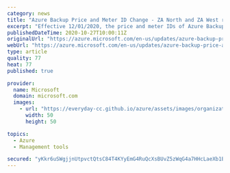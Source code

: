 ```yaml
---
category: news
title: "Azure Backup Price and Meter ID Change - ZA North and ZA West regions of South Africa"
excerpt: "Effective 12/01/2020, the price and meter IDs of Azure Backup will change. "
publishedDateTime: 2020-10-27T10:00:11Z
originalUrl: "https://azure.microsoft.com/en-us/updates/azure-backup-price-and-meter-id-change/"
webUrl: "https://azure.microsoft.com/en-us/updates/azure-backup-price-and-meter-id-change/"
type: article
quality: 77
heat: 77
published: true

provider:
  name: Microsoft
  domain: microsoft.com
  images:
    - url: "https://everyday-cc.github.io/azure/assets/images/organizations/microsoft.com-50x50.jpg"
      width: 50
      height: 50

topics:
  - Azure
  - Management tools

secured: "yKkr6uSWgjjnUtpvctQtsC84T4KYyEmG4RuQcXsBUvZ5zWqG4a7HHcLaeXb1E05/wD/I+IHfBsMH0GBWz0qSoAegTWuQr3YSSXyeypIgGOz/jjeXTh3aVsuWQyMu0fK6pNkKMlPnfToikMaDZXJhKQR8BTzXdlm9aw4Ui6MY6FWwd0GKgNnPwx9T1hd/lwP2DzOF0Ax6g4n3DnzQPCbNi9IwK7n7QSSfRPliYBOGyF3H8eHASbbtAxpWNiMdBZQJPHxsQ9glUORfH66xS3Ykv+PpxnA8IEpbluFbuBaS1x8IK8Xm5SkncEXbw5Icp6ISiNkJvC58/k39lkZUQIyEcC+QMq+fj5DP/z6DtNNWFx4=;q4gfKNEeT6kROTXg6X+BMQ=="
---
```


